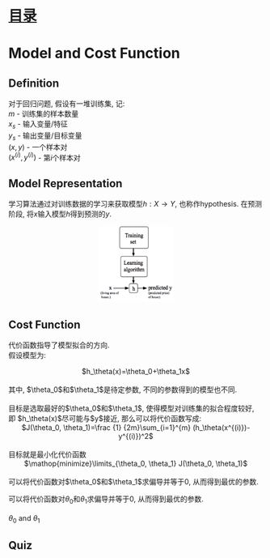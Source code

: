 # [目录](../README.md)

# Model and Cost Function

## Definition
对于回归问题, 假设有一堆训练集, 记: <br/>
$m$ - 训练集的样本数量 <br/>
$x_s$ - 输入变量/特征 <br/>
$y_s$ - 输出变量/目标变量 <br/>
$(x, y)$ - 一个样本对 <br/>
$(x^{(i)}, y^{(i)})$ - 第$i$个样本对 <br/>

## Model Representation
学习算法通过对训练数据的学习来获取模型$h: X \rightarrow Y$, 也称作hypothesis.
在预测阶段, 将$x$输入模型$h$得到预测的$y$. <br/>
<div align=center><img width="150" height="150" src="1.png"/></div>

## Cost Function
代价函数指导了模型拟合的方向. <br/>
假设模型为: <br/>
<div align=center>$h_\theta(x)=\theta_0+\theta_1x$</div> <br/>
其中, $\theta_0$和$\theta_1$是待定参数, 不同的参数得到的模型也不同. <br/><br/>
目标是选取最好的$\theta_0$和$\theta_1$, 使得模型对训练集的拟合程度较好, 即
$h_\theta(x)$尽可能与$y$接近, 那么可以将代价函数写成: <br/>
<div align=center>$J(\theta_0, \theta_1)=\frac {1} {2m}\sum_{i=1}^{m}
(h_\theta(x^{(i)})-y^{(i)})^2$</div> <br/>
目标就是最小化代价函数
<div align=center>$\mathop{minimize}\limits_{\theta_0, \theta_1}
J(\theta_0, \theta_1)$</div> <br/>
可以将代价函数对$\theta_0$和$\theta_1$求偏导并等于0, 从而得到最优的参数.<br/>

可以将代价函数对$\theta_0$和$\theta_1$求偏导并等于0, 从而得到最优的参数.<br/>  
$\theta_0$ and $\theta_1$

## Quiz
